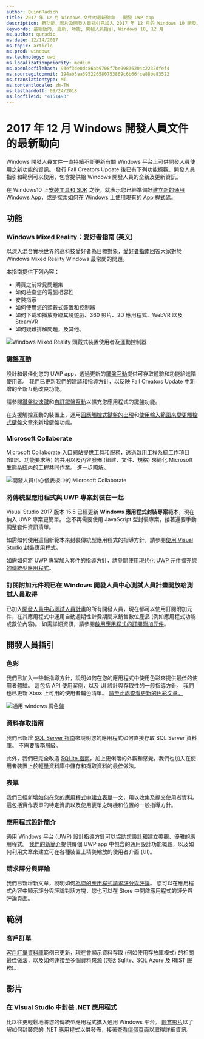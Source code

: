 ```yaml
---
author: QuinnRadich
title: 2017 年 12 月 Windows 文件的最新動向 - 開發 UWP app
description: 新功能、影片及開發人員指引已加入 2017 年 12 月的 Windows 10 開發人員文件中
keywords: 最新動向, 更新, 功能, 開發人員指引, Windows 10, 12 月
ms.author: quradic
ms.date: 12/14/2017
ms.topic: article
ms.prod: windows
ms.technology: uwp
ms.localizationpriority: medium
ms.openlocfilehash: 93ef3de0dc86ab9708f7be99836204c2232dfef4
ms.sourcegitcommit: 194ab5aa395226580753869c6b66fce88be83522
ms.translationtype: MT
ms.contentlocale: zh-TW
ms.lasthandoff: 09/24/2018
ms.locfileid: "4151493"
---
```

# <a name="whats-new-in-the-windows-developer-docs-in-december-2017"></a>2017 年 12 月 Windows 開發人員文件的最新動向

Windows 開發人員文件一直持續不斷更新有關 Windows 平台上可供開發人員使用之新功能的資訊。 發行 Fall Creators Update 後已有下列功能概觀、開發人員指引和範例可以使用，包含提供給 Windows 開發人員的全新及更新資訊。

在 Windows10 上[安裝工具和 SDK](http://go.microsoft.com/fwlink/?LinkId=821431) 之後，就表示您已經準備好[建立新的通用 Windows App](../get-started/create-uwp-apps.md)，或是探索[如何在 Windows 上使用現有的 App 程式碼](../porting/index.md)。

## <a name="features"></a>功能

### <a name="windows-mixed-reality-enthusiasts-guide"></a>Windows Mixed Reality：愛好者指南 (英文)

以深入混合實境世界的高科技愛好者為目標對象，[愛好者指南](https://docs.microsoft.com/en-us/windows/mixed-reality/enthusiast-guide/)回答大家對於 Windows Mixed Reality Windows 最常問的問題。 

本指南提供下列內容： 
- 購買之前常見問題集 
- 如何檢查您的電腦相容性 
- 安裝指示 
- 如何使用您的頭戴式裝置和控制器 
- 如何下載和播放身臨其境遊戲、360 影片、2D 應用程式、WebVR 以及 SteamVR 
- 如何疑難排解問題，及其他。

![Windows Mixed Reality 頭戴式裝置使用者及運動控制器](images/BeforeYouBegin-tile.jpg)

### <a name="keyboard-interactions"></a>鍵盤互動

設計和最佳化您的 UWP app，透過更新的[鍵盤互動](../design/input/keyboard-interactions.md)提供可存取體驗和功能給進階使用者。 我們已更新我們的建議和指導方針，以反映 Fall Creators Update 中新增的全新互動改良功能。

請參閱[鍵盤快速鍵](../design/input/keyboard-accelerators.md)和[自訂鍵盤互動](../design/input/custom-keyboard-interactions.md)以擴充您應用程式的鍵盤功能。

在支援觸控互動的裝置上，運用[回應觸控式鍵盤的出現](../design/input/respond-to-the-presence-of-the-touch-keyboard.md)和[使用輸入範圍來變更觸控式鍵盤](../design/input/use-input-scope-to-change-the-touch-keyboard.md)文章來新增鍵盤功能。

### <a name="microsoft-collaborate"></a>Microsoft Collaborate

Microsoft Collaborate 入口網站提供工具和服務，透過啟用工程系統工作項目 (錯誤、功能要求等) 的共用以及內容發佈 (組建、文件、規格) 來簡化 Microsoft 生態系統內的工程共同作業。 [進一步瞭解](https://docs.microsoft.com/en-us/collaborate)。

![開發人員中心儀表板中的 Microsoft Collaborate](images/microsoft_collaborate_screenshot.PNG)

### <a name="package-desktop-applications-with-uwp-projects"></a>將傳統型應用程式與 UWP 專案封裝在一起

Visual Studio 2017 版本 15.5 已經更新 **Windows 應用程式封裝專案**範本，現在納入 UWP 專案更簡單。 您不再需要使用 JavaScript 型封裝專案，接著還要手動調整套件資訊清單。  

如需如何使用這個新範本來封裝傳統型應用程式的指導方針，請參閱[使用 Visual Studio 封裝應用程式](https://docs.microsoft.com/en-us/windows/uwp/porting/desktop-to-uwp-packaging-dot-net)。

如需如何將 UWP 專案加入套件的指導方針，請參閱[使用現代化 UWP 元件擴充您的傳統型應用程式](https://docs.microsoft.com/windows/uwp/porting/desktop-to-uwp-extend)。

### <a name="subscription-add-ons-are-now-available-to-developers-in-the-windows-dev-center-insider-program"></a>訂閱附加元件現已在 Windows 開發人員中心測試人員計畫開放給測試人員取得

已加入[開發人員中心測試人員計畫](../publish/dev-center-insider-program.md)的所有開發人員，現在都可以使用訂閱附加元件，在其應用程式中運用自動週期性計費期間來銷售數位產品 (例如應用程式功能或數位內容)。 如需詳細資訊，請參閱[啟用應用程式的訂閱附加元件](../monetize/enable-subscription-add-ons-for-your-app.md)。

## <a name="developer-guidance"></a>開發人員指引

### <a name="color"></a>色彩

我們已加入一些新指導方針，說明如何在您的應用程式中使用色彩來提供最佳的使用者體驗。 這包括 API 使用案例，以及 UI 設計與存取性的一般指導方針。 我們也已更新 Xbox 上可用的使用者輔色清單。 [請至此處查看更新的色彩文章。](../design/style/color.md)

![通用 windows 調色盤](../design/basics/images/colors.png)

### <a name="data-access-guides"></a>資料存取指南

我們已新增 [SQL Server 指南](../data-access/sql-server-databases.md)來說明您的應用程式如何直接存取 SQL Server 資料庫。 不需要服務層級。

此外，我們已完全改造 [SQLite 指南](../data-access/sqlite-databases.md)，加上更俐落的外觀和感覺，我們也加入在使用者裝置上於輕量資料庫中儲存和擷取資料的最佳做法。

### <a name="forms"></a>表單

我們已經新增[如何在您的應用程式中建立表單](../design/controls-and-patterns/forms.md)一文，用以收集及提交使用者資料。 這包括實作表單的特定資訊以及使用表單之時機和位置的一般指導方針。

### <a name="intro-to-app-design"></a>應用程式設計簡介

通用 Windows 平台 (UWP) 設計指導方針可以協助您設計和建立美觀、優雅的應用程式。 [我們的新簡介](../design/basics/design-and-ui-intro.md)提供每個 UWP app 中包含的通用設計功能概觀，以及如何利用文章來建立可在各種裝置上精美縮放的使用者介面 (UI)。


### <a name="request-ratings-and-reviews"></a>請求評分與評論

我們已新增新文章，說明如何[為您的應用程式請求評分與評論](../monetize/request-ratings-and-reviews.md)。 您可以在應用程式內容中顯示評分與評論對話方塊，您也可以在 Store 中開啟應用程式的評分與評論頁面。

## <a name="samples"></a>範例

### <a name="customer-orders"></a>客戶訂單

[客戶訂單資料庫](https://github.com/Microsoft/Windows-appsample-customers-orders-database)範例已更新，現在會顯示資料存取 (例如使用存放庫模式) 的相關最佳做法，以及如何連接至多個資料來源 (包括 Sqlite、SQL Azure 及 REST 服務)。

## <a name="videos"></a>影片

### <a name="package-a-net-app-in-visual-studio"></a>在 Visual Studio 中封裝 .NET 應用程式

比以往更輕鬆地將您的傳統型應用程式攜入通用 Windows 平台。 [觀賞影片](https://www.youtube.com/watch?v=fJkbYPyd08w)以了解如何封裝您的 .NET 應用程式以供發佈，接著[查看這個頁面](../porting/desktop-to-uwp-packaging-dot-net.md)以取得詳細資訊。